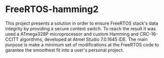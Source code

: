 # FreeRTOS-hamming2

This project presents a solution in order to ensure FreeRTOS stack's data integrity by providing a secure context switch. To reach the result it was used a ATmega328P microprocessor and custom Hamming and CRC-16-CCITT algorithms, developed at Atmel Studio 7.0.1645 IDE. The main purpose is make a minimum set of modifications at the FreeRTOS code to garantee the smoothest fit into a user's personal project.
